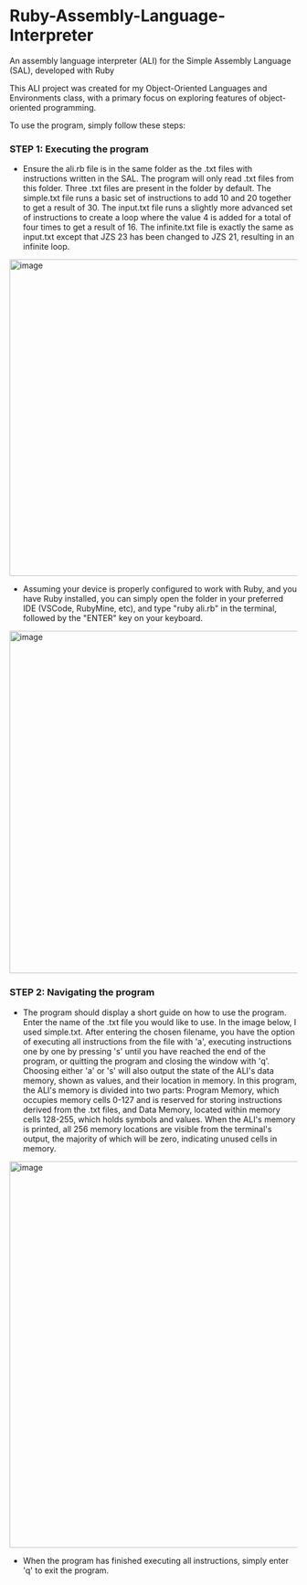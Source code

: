 # Ruby-Assembly-Language-Interpreter
An assembly language interpreter (ALI) for the Simple Assembly Language (SAL), developed with Ruby

This ALI project was created for my Object-Oriented Languages and Environments class, with a primary focus on exploring features of object-oriented programming.

To use the program, simply follow these steps:

### STEP 1: Executing the program

- Ensure the ali.rb file is in the same folder as the .txt files with instructions written in the SAL. The program will only read .txt files from this folder. Three .txt files are present in the folder by default. The simple.txt file runs a basic set of instructions to add 10 and 20 together to get a result of 30. The input.txt file runs a slightly more advanced set of instructions to create a loop where the value 4 is added for a total of four times to get a result of 16. The infinite.txt file is exactly the same as input.txt except that JZS 23 has been changed to JZS 21, resulting in an infinite loop. 

<img width="554" alt="image" src="https://github.com/user-attachments/assets/4520c569-ff8b-4d84-988f-353c1b7c2d70" />

- Assuming your device is properly configured to work with Ruby, and you have Ruby installed, you can simply open the folder in your preferred IDE (VSCode, RubyMine, etc), and type "ruby ali.rb" in the terminal, followed by the "ENTER" key on your keyboard. 

<img width="599" alt="image" src="https://github.com/user-attachments/assets/f475563a-185a-49ef-8b8a-2e51ca8a78ae" />

### STEP 2: Navigating the program

- The program should display a short guide on how to use the program. Enter the name of the .txt file you would like to use. In the image below, I used simple.txt. After entering the chosen filename, you have the option of executing all instructions from the file with 'a', executing instructions one by one by pressing 's' until you have reached the end of the program, or quitting the program and closing the window with 'q'. Choosing either 'a' or 's' will also output the state of the ALI's data memory, shown as values, and their location in memory.  In this program, the ALI's memory is divided into two parts: Program Memory, which occupies memory cells 0-127 and is reserved for storing instructions derived from the .txt files, and Data Memory, located within memory cells 128-255, which holds symbols and values. When the ALI's memory is printed, all 256 memory locations are visible from the terminal's output, the majority of which will be zero, indicating unused cells in memory. 

<img width="676" alt="image" src="https://github.com/user-attachments/assets/23e1ed36-76b3-429a-a0c2-0a8b6e5aa452" />

- When the program has finished executing all instructions, simply enter 'q' to exit the program.
